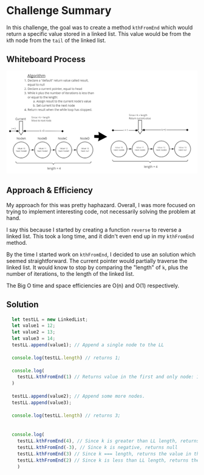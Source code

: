 # Challenge Summary

In this challenge, the goal was to create a method `kthFromEnd` which would return a specific value stored in a linked list. This value would be from the `k`th node from the `tail` of the linked list.

## Whiteboard Process

![Whiteboard](./challenge-07-whiteboard.jpg)

## Approach & Efficiency

My approach for this was pretty haphazard. Overall, I was more focused on trying to implement interesting code, not necessarily solving the problem at hand.

I say this because I started by creating a function `reverse` to reverse a linked list. This took a long time, and it didn't even end up in my `kthFromEnd` method.

By the time I started work on `kthFromEnd`, I decided to use an solution which seemed straightforward. The current pointer would partially traverse the linked list. It would know to stop by comparing the "length" of `k`, plus the number of iterations, to the length of the linked list.

The Big O time and space efficiencies are O(n) and O(1) respectively.

## Solution

```js
  let testLL = new LinkedList;
  let value1 = 12;
  let value2 = 13;
  let value3 = 14;
  testLL.append(value1); // Append a single node to the LL

  console.log(testLL.length) // returns 1;

  console.log(
    testLL.kthFromEnd(1) // Returns value in the first and only node: 12
  )

  testLL.append(value2); // Append some more nodes.
  testLL.append(value3);

  console.log(testLL.length) // returns 3;


  console.log(
    testLL.kthFromEnd(4), // Since k is greater than LL length, returns null
    testLL.kthFromEnd(-3), // Since k is negative, returns null
    testLL.kthFromEnd(3) // Since k === length, returns the value in the head node: 12
    testLL.kthFromEnd(2) // Since k is less than LL length, returns the value in node 2: 13
    )

```
